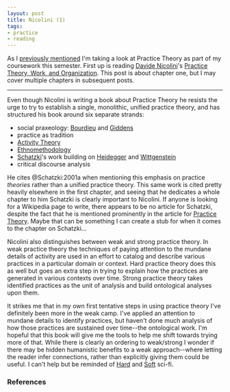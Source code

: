 ```yaml
---
layout: post
title: Nicolini (1)
tags:
- practice
- reading
---
```


As I [previously mentioned] I'm taking a look at Practice Theory as part of my
coursework this semester. First up is reading [Davide Nicolini]'s [Practice
Theory, Work, and Organization]. This post is about chapter one, but I may cover
multiple chapters in subsequent posts. 

---

Even though Nicolini is writing a book about Practice Theory he resists the
urge to try to establish a single, monolithic, unified practice theory, and has
structured his book around six separate strands: 

* social praxeology: [Bourdieu] and [Giddens]
* practice as tradition
* [Activity Theory]
* [Ethnomethodology]
* [Schatzki]'s work building on [Heidegger] and [Wittgenstein]
* critical discourse analysis

He cites @Schatzki:2001a when mentioning this emphasis on practice *theories*
rather than a unified practice theory. This same work is cited pretty heavily
elsewhere in the first chapter, and seeing that he dedicates a whole chapter to
him Schatzki is clearly important to Nicolini. If anyone is looking for a
Wikipedia page to write, there appears to be no article for Schatzki, despite
the fact that he is mentioned prominently in the article for [Practice Theory].
Maybe that can be something I can create a stub for when it comes to the chapter
on Schatzki...

Nicolini also distinguishes between weak and strong practice theory.  In weak
practice theory the techniques of paying attention to the mundane details of
activity are used in an effort to catalog and describe various practices in a
particular domain or context. Hard practice theory does this as well but goes an
extra step in trying to explain how the practices are generated in various
contexts over time. Strong practice theory takes identified practices as the
unit of analysis and build ontological analyses upon them.

It strikes me that in my own first tentative steps in using practice theory I've
definitely been more in the weak camp. I've applied an attention to mundane
details to identify practices, but haven't done much analysis of how those
practices are sustained over time--the ontological work. I'm hopeful that this
book will give me the tools to help me shift towards trying more of that. While
there is clearly an ordering to weak/strong I wonder if there may be hidden
humanistic benefits to a weak approach--where letting the reader infer
connections, rather than explicitly giving them could be useful. I can't help
but be reminded of [Hard] and [Soft] sci-fi.

### References

[Davide Nicolini]: http://www.wbs.ac.uk/about/person/davide-nicolini/
[Schatzki]: https://philosophy.as.uky.edu/users/schatzki
[Heidegger]: https://en.wikipedia.org/wiki/Martin_Heidegger
[Wittgenstein]: https://en.wikipedia.org/wiki/Ludwig_Wittgenstein
[Giddens]: https://en.wikipedia.org/wiki/Anthony_Giddens
[Bourdieu]: https://en.wikipedia.org/wiki/Pierre_Bourdieu
[Practice Theory]: https://en.wikipedia.org/wiki/Practice_theory
[Activity Theory]: https://en.wikipedia.org/wiki/Activity_theory
[Ethnomethodology]: https://en.wikipedia.org/wiki/Ethnomethodology
[previously mentioned]: http://inkdroid.org/2016/09/09/practice-theory/
[Practice Theory, Work, and Organization]: https://global.oup.com/academic/product/practice-theory-work-and-organization-9780199231591?cc=us&lang=en&
[Hard]: https://en.wikipedia.org/wiki/Hard_science_fiction
[Soft]: https://en.wikipedia.org/wiki/Soft_science_fiction
